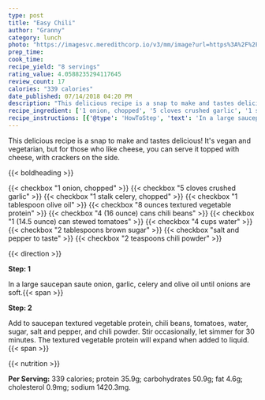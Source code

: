 ```yaml
---
type: post
title: "Easy Chili"
author: "Granny"
category: lunch
photo: "https://imagesvc.meredithcorp.io/v3/mm/image?url=https%3A%2F%2Fimages.media-allrecipes.com%2Fuserphotos%2F972260.jpg"
prep_time: 
cook_time: 
recipe_yield: "8 servings"
rating_value: 4.0588235294117645
review_count: 17
calories: "339 calories"
date_published: 07/14/2018 04:20 PM
description: "This delicious recipe is a snap to make and tastes delicious! It's vegan and vegetarian, but for those who like cheese, you can serve it topped with cheese, with crackers on the side."
recipe_ingredient: ['1 onion, chopped', '5 cloves crushed garlic', '1 stalk celery, chopped', '1 tablespoon olive oil', '8 ounces textured vegetable protein', '4 (16 ounce) cans chili beans', '1 (14.5 ounce) can stewed tomatoes', '4 cups water', '2 tablespoons brown sugar', 'salt and pepper to taste', '2 teaspoons chili powder']
recipe_instructions: [{'@type': 'HowToStep', 'text': 'In a large saucepan saute onion, garlic, celery and olive oil until onions are soft.\n'}, {'@type': 'HowToStep', 'text': 'Add to saucepan textured vegetable protein, chili beans, tomatoes, water, sugar, salt and pepper, and chili powder. Stir occasionally, let simmer for 30 minutes. The textured vegetable protein will expand when added to liquid.\n'}]
---
```


This delicious recipe is a snap to make and tastes delicious! It's vegan and vegetarian, but for those who like cheese, you can serve it topped with cheese, with crackers on the side. 

{{< boldheading >}}

{{< checkbox "1  onion, chopped" >}}
{{< checkbox "5 cloves crushed garlic" >}}
{{< checkbox "1 stalk celery, chopped" >}}
{{< checkbox "1 tablespoon olive oil" >}}
{{< checkbox "8 ounces textured vegetable protein" >}}
{{< checkbox "4 (16 ounce) cans chili beans" >}}
{{< checkbox "1 (14.5 ounce) can stewed tomatoes" >}}
{{< checkbox "4 cups water" >}}
{{< checkbox "2 tablespoons brown sugar" >}}
{{< checkbox "salt and pepper to taste" >}}
{{< checkbox "2 teaspoons chili powder" >}}


{{< direction >}}

**Step: 1**

In a large saucepan saute onion, garlic, celery and olive oil until onions are soft.{{< span >}}

**Step: 2**

Add to saucepan textured vegetable protein, chili beans, tomatoes, water, sugar, salt and pepper, and chili powder. Stir occasionally, let simmer for 30 minutes. The textured vegetable protein will expand when added to liquid.{{< span >}}

{{< nutrition >}}

**Per Serving:** 339 calories; protein 35.9g; carbohydrates 50.9g; fat 4.6g; cholesterol 0.9mg; sodium 1420.3mg.